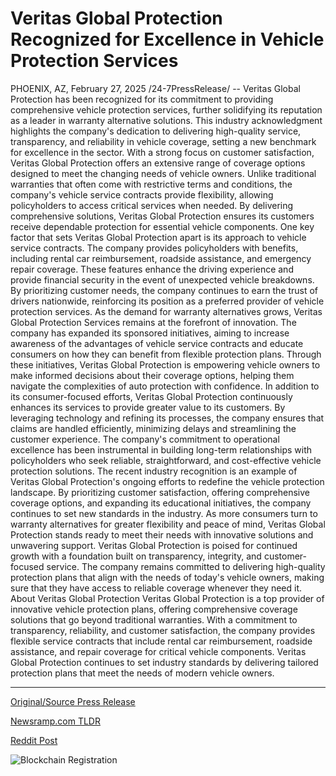 # Veritas Global Protection Recognized for Excellence in Vehicle Protection Services

PHOENIX, AZ, February 27, 2025 /24-7PressRelease/ -- Veritas Global Protection has been recognized for its commitment to providing comprehensive vehicle protection services, further solidifying its reputation as a leader in warranty alternative solutions. This industry acknowledgment highlights the company's dedication to delivering high-quality service, transparency, and reliability in vehicle coverage, setting a new benchmark for excellence in the sector.  With a strong focus on customer satisfaction, Veritas Global Protection offers an extensive range of coverage options designed to meet the changing needs of vehicle owners. Unlike traditional warranties that often come with restrictive terms and conditions, the company's vehicle service contracts provide flexibility, allowing policyholders to access critical services when needed. By delivering comprehensive solutions, Veritas Global Protection ensures its customers receive dependable protection for essential vehicle components.  One key factor that sets Veritas Global Protection apart is its approach to vehicle service contracts. The company provides policyholders with benefits, including rental car reimbursement, roadside assistance, and emergency repair coverage. These features enhance the driving experience and provide financial security in the event of unexpected vehicle breakdowns. By prioritizing customer needs, the company continues to earn the trust of drivers nationwide, reinforcing its position as a preferred provider of vehicle protection services.  As the demand for warranty alternatives grows, Veritas Global Protection Services remains at the forefront of innovation. The company has expanded its sponsored initiatives, aiming to increase awareness of the advantages of vehicle service contracts and educate consumers on how they can benefit from flexible protection plans. Through these initiatives, Veritas Global Protection is empowering vehicle owners to make informed decisions about their coverage options, helping them navigate the complexities of auto protection with confidence.  In addition to its consumer-focused efforts, Veritas Global Protection continuously enhances its services to provide greater value to its customers. By leveraging technology and refining its processes, the company ensures that claims are handled efficiently, minimizing delays and streamlining the customer experience. The company's commitment to operational excellence has been instrumental in building long-term relationships with policyholders who seek reliable, straightforward, and cost-effective vehicle protection solutions.  The recent industry recognition is an example of Veritas Global Protection's ongoing efforts to redefine the vehicle protection landscape. By prioritizing customer satisfaction, offering comprehensive coverage options, and expanding its educational initiatives, the company continues to set new standards in the industry. As more consumers turn to warranty alternatives for greater flexibility and peace of mind, Veritas Global Protection stands ready to meet their needs with innovative solutions and unwavering support.  Veritas Global Protection is poised for continued growth with a foundation built on transparency, integrity, and customer-focused service. The company remains committed to delivering high-quality protection plans that align with the needs of today's vehicle owners, making sure that they have access to reliable coverage whenever they need it.  About Veritas Global Protection  Veritas Global Protection is a top provider of innovative vehicle protection plans, offering comprehensive coverage solutions that go beyond traditional warranties. With a commitment to transparency, reliability, and customer satisfaction, the company provides flexible service contracts that include rental car reimbursement, roadside assistance, and repair coverage for critical vehicle components. Veritas Global Protection continues to set industry standards by delivering tailored protection plans that meet the needs of modern vehicle owners. 

---

[Original/Source Press Release](https://www.24-7pressrelease.com/press-release/520097/veritas-global-protection-recognized-for-excellence-in-vehicle-protection-services)
                    

[Newsramp.com TLDR](https://newsramp.com/curated-news/veritas-global-protection-recognized-for-leading-vehicle-protection-services/b9d6e04acde94120d2f226730e5a9fbd) 

 



[Reddit Post](https://www.reddit.com/r/AwardsAndRecognition/comments/1izaygo/veritas_global_protection_recognized_for_leading/) 



![Blockchain Registration](https://cdn.newsramp.app/24-7PressRelease/qrcode/252/27/quiz_L2Y.webp)
